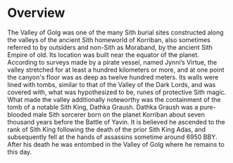 # Overview

The Valley of Golg was one of the many Sith burial sites constructed along the valleys of the ancient Sith homeworld of Korriban, also sometimes referred to by outsiders and non-Sith as Moraband, by the ancient Sith Empire of old.
Its location was built near the equator of the planet.
According to surveys made by a pirate vessel, named Jynni’s Virtue, the valley stretched for at least a hundred kilometers or more, and at one point the canyon's floor was as deep as twelve hundred meters.
Its walls were lined with tombs, similar to that of the Valley of the Dark Lords, and was covered with, what was hypothesized to be, runes of protective Sith magic.
What made the valley additionally noteworthy was the containment of the tomb of a notable Sith King, Dathka Graush.
Dathka Graush was a pure-blooded male Sith sorcerer born on the planet Korriban about seven thousand years before the Battle of Yavin.
It is believed he ascended to the rank of Sith King following the death of the prior Sith King Adas, and subsequently fell at the hands of assassins sometime around 6950 BBY.
After his death he was entombed in the Valley of Golg where he remains to this day.
